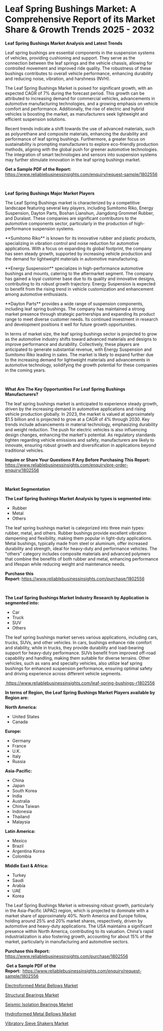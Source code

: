 <p><h1>Leaf Spring Bushings Market: A Comprehensive Report of its Market Share & Growth Trends 2025 - 2032</h1></p><p><strong>Leaf Spring Bushings Market Analysis and Latest Trends</strong></p>
<p><p>Leaf spring bushings are essential components in the suspension systems of vehicles, providing cushioning and support. They serve as the connection between the leaf springs and the vehicle chassis, allowing for controlled movement and improved ride quality. The robustness of these bushings contributes to overall vehicle performance, enhancing durability and reducing noise, vibration, and harshness (NVH).</p><p>The Leaf Spring Bushings Market is poised for significant growth, with an expected CAGR of 7% during the forecast period. This growth can be attributed to increasing demand for commercial vehicles, advancements in automotive manufacturing technologies, and a growing emphasis on vehicle comfort and performance. Additionally, the rise of electric and hybrid vehicles is boosting the market, as manufacturers seek lightweight and efficient suspension solutions. </p><p>Recent trends indicate a shift towards the use of advanced materials, such as polyurethane and composite materials, enhancing the durability and performance of leaf spring bushings. Furthermore, a greater focus on sustainability is prompting manufacturers to explore eco-friendly production methods, aligning with the global push for greener automotive technologies. The integration of smart technologies and sensors into suspension systems may further stimulate innovation in the leaf spring bushings market.</p></p>
<p><strong>Get a Sample PDF of the Report:&nbsp;</strong> <a href="https://www.reliablebusinessinsights.com/enquiry/request-sample/1802556?utm_campaign=63&utm_medium=2&utm_source=Github&utm_content=ia&utm_term=19022025&utm_id=leaf-spring-bushings">https://www.reliablebusinessinsights.com/enquiry/request-sample/1802556</a></p>
<p>&nbsp;</p>
<p><strong>Leaf Spring Bushings Major Market Players</strong></p>
<p><p>The Leaf Spring Bushings market is characterized by a competitive landscape featuring several key players, including Sumitomo Riko, Energy Suspension, Dayton Parts, Boshan Lianshun, Jiangdong Grommet Rubber, and Duralast. These companies are significant contributors to the automotive components sector, particularly in the production of high-performance suspension systems.</p><p>**Sumitomo Riko** is known for its innovative rubber and plastic products, specializing in vibration control and noise reduction for automotive applications. With a focus on expanding its global footprint, the company has seen steady growth, supported by increasing vehicle production and the demand for lightweight materials in automotive manufacturing. </p><p>**Energy Suspension** specializes in high-performance automotive bushings and mounts, catering to the aftermarket segment. The company has gained a loyal customer base due to its quality and innovative designs, contributing to its robust growth trajectory. Energy Suspension is expected to benefit from the rising trend in vehicle customization and enhancement among automotive enthusiasts.</p><p>**Dayton Parts** provides a wide range of suspension components, including leaf spring bushings. The company has maintained a strong market presence through strategic partnerships and expanding its product range to meet diverse customer needs. Its continued investment in research and development positions it well for future growth opportunities.</p><p>In terms of market size, the leaf spring bushings sector is projected to grow as the automotive industry shifts toward advanced materials and designs to improve performance and durability. Collectively, these players are anticipated to generate substantial revenue, with Energy Suspension and Sumitomo Riko leading in sales. The market is likely to expand further due to the increasing demand for lightweight materials and advancements in automotive technology, solidifying the growth potential for these companies in the coming years.</p></p>
<p>&nbsp;</p>
<p><strong>What Are The Key Opportunities For Leaf Spring Bushings Manufacturers?</strong></p>
<p><p>The leaf spring bushings market is anticipated to experience steady growth, driven by the increasing demand in automotive applications and rising vehicle production globally. In 2023, the market is valued at approximately $1.5 billion and is projected to grow at a CAGR of 4% through 2030. Key trends include advancements in material technology, emphasizing durability and weight reduction. The push for electric vehicles is also influencing design changes, enhancing the market's potential. As regulatory standards tighten regarding vehicle emissions and safety, manufacturers are likely to innovate, ensuring robust growth and diversification in applications beyond traditional vehicles.</p></p>
<p><strong>Inquire or Share Your Questions If Any Before Purchasing This Report:</strong> <a href="https://www.reliablebusinessinsights.com/enquiry/pre-order-enquiry/1802556?utm_campaign=63&utm_medium=2&utm_source=Github&utm_content=ia&utm_term=19022025&utm_id=leaf-spring-bushings">https://www.reliablebusinessinsights.com/enquiry/pre-order-enquiry/1802556</a></p>
<p>&nbsp;</p>
<p><strong>Market Segmentation</strong></p>
<p><strong>The Leaf Spring Bushings Market Analysis by types is segmented into:</strong></p>
<p><ul><li>Rubber</li><li>Metal</li><li>Others</li></ul></p>
<p><p>The leaf spring bushings market is categorized into three main types: rubber, metal, and others. Rubber bushings provide excellent vibration dampening and flexibility, making them popular in light-duty applications. Metal bushings, typically made from steel or aluminum, offer increased durability and strength, ideal for heavy-duty and performance vehicles. The "others" category includes composite materials and advanced polymers that combine the benefits of both rubber and metal, enhancing performance and lifespan while reducing weight and maintenance needs.</p></p>
<p><strong>Purchase this Report:&nbsp;</strong><a href="https://www.reliablebusinessinsights.com/purchase/1802556?utm_campaign=63&utm_medium=2&utm_source=Github&utm_content=ia&utm_term=19022025&utm_id=leaf-spring-bushings">https://www.reliablebusinessinsights.com/purchase/1802556</a></p>
<p>&nbsp;</p>
<p><strong>The Leaf Spring Bushings Market Industry Research by Application is segmented into:</strong></p>
<p><ul><li>Car</li><li>Truck</li><li>SUV</li><li>Others</li></ul></p>
<p><p>The leaf spring bushings market serves various applications, including cars, trucks, SUVs, and other vehicles. In cars, bushings enhance ride comfort and stability, while in trucks, they provide durability and load-bearing support for heavy-duty performance. SUVs benefit from improved off-road capability and handling, making them suitable for diverse terrains. Other vehicles, such as vans and specialty vehicles, also utilize leaf spring bushings for enhanced suspension performance, ensuring optimal safety and driving experience across different vehicle segments.</p></p>
<p><a href="https://www.reliablebusinessinsights.com/leaf-spring-bushings-r1802556?utm_campaign=63&utm_medium=2&utm_source=Github&utm_content=ia&utm_term=19022025&utm_id=leaf-spring-bushings">&nbsp;https://www.reliablebusinessinsights.com/leaf-spring-bushings-r1802556</a></p>
<p><strong>In terms of Region, the Leaf Spring Bushings Market Players available by Region are:</strong></p>
<p>
    <p> <strong> North America: </strong>
        <ul>
            <li>United States</li>
            <li>Canada</li>
        </ul>
        </p> 
    <p> <strong> Europe: </strong>
        <ul>
            <li>Germany</li>
            <li>France</li>
            <li>U.K.</li>
            <li>Italy</li>
            <li>Russia</li>
        </ul>
        </p> 
    <p> <strong> Asia-Pacific: </strong>
        <ul>
            <li>China</li>
            <li>Japan</li>
            <li>South Korea</li>
            <li>India</li>
            <li>Australia</li>
            <li>China Taiwan</li>
            <li>Indonesia</li>
            <li>Thailand</li>
            <li>Malaysia</li>
        </ul>
        </p> 
    <p> <strong> Latin America: </strong>
        <ul>
            <li>Mexico</li>
            <li>Brazil</li>
            <li>Argentina Korea</li>
            <li>Colombia</li>
        </ul>
        </p> 
    <p> <strong> Middle East & Africa: </strong>
        <ul>
            <li>Turkey</li>
            <li>Saudi</li>
            <li>Arabia</li>
            <li>UAE</li>
            <li>Korea</li>
        </ul>
    </p>
    </p>
<p><p>The Leaf Spring Bushings Market is witnessing robust growth, particularly in the Asia-Pacific (APAC) region, which is projected to dominate with a market share of approximately 40%. North America and Europe follow, holding around 25% and 20% market shares, respectively, driven by automotive and heavy-duty applications. The USA maintains a significant presence within North America, contributing to its valuation. China's rapid industrialization is also fostering growth, accounting for about 15% of the market, particularly in manufacturing and automotive sectors.</p></p>
<p><strong>Purchase this Report: </strong><a href="https://www.reliablebusinessinsights.com/purchase/1802556?utm_campaign=63&utm_medium=2&utm_source=Github&utm_content=ia&utm_term=19022025&utm_id=leaf-spring-bushings">https://www.reliablebusinessinsights.com/purchase/1802556</a></p>
<p>&nbsp;<strong>Get a Sample PDF of the Report:&nbsp;&nbsp;</strong><a href="https://www.reliablebusinessinsights.com/enquiry/request-sample/1802556?utm_campaign=63&utm_medium=2&utm_source=Github&utm_content=ia&utm_term=19022025&utm_id=leaf-spring-bushings">https://www.reliablebusinessinsights.com/enquiry/request-sample/1802556</a></p>
<p><strong></strong></p>
<p><p><a href="https://github.com/momossidram/Market-Research-Report-List-1/blob/main/electroformed-metal-bellows-market.md?utm_campaign=63&utm_medium=2&utm_source=Github&utm_content=ia&utm_term=19022025&utm_id=leaf-spring-bushings">Electroformed Metal Bellows Market</a></p><p><a href="https://github.com/dailyspunj47/Market-Research-Report-List-1/blob/main/structural-bearings-market.md?utm_campaign=63&utm_medium=2&utm_source=Github&utm_content=ia&utm_term=19022025&utm_id=leaf-spring-bushings">Structural Bearings Market</a></p><p><a href="https://github.com/ajayanhaizan/Market-Research-Report-List-1/blob/main/seismic-isolation-bearings-market.md?utm_campaign=63&utm_medium=2&utm_source=Github&utm_content=ia&utm_term=19022025&utm_id=leaf-spring-bushings">Seismic Isolation Bearings Market</a></p><p><a href="https://github.com/muvdibezuh/Market-Research-Report-List-1/blob/main/hydroformed-metal-bellows-market.md?utm_campaign=63&utm_medium=2&utm_source=Github&utm_content=ia&utm_term=19022025&utm_id=leaf-spring-bushings">Hydroformed Metal Bellows Market</a></p><p><a href="https://github.com/biyajausenik/Market-Research-Report-List-1/blob/main/vibratory-sieve-shakers-market.md?utm_campaign=63&utm_medium=2&utm_source=Github&utm_content=ia&utm_term=19022025&utm_id=leaf-spring-bushings">Vibratory Sieve Shakers Market</a></p></p>